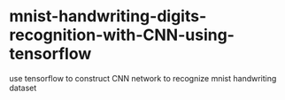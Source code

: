 # mnist-handwriting-digits-recognition-with-CNN-using-tensorflow
use tensorflow to construct CNN network to recognize mnist handwriting dataset
